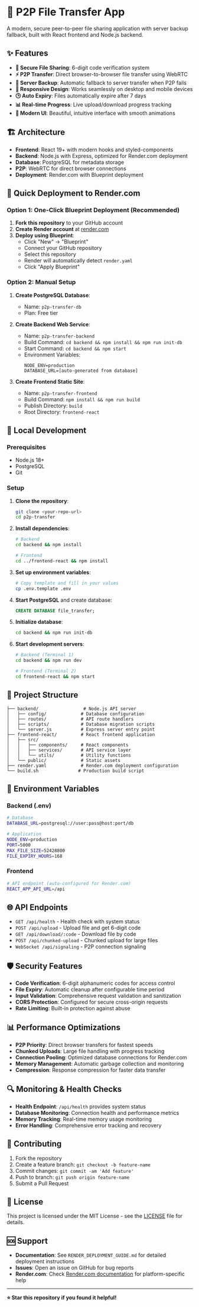 # 🚀 P2P File Transfer App

A modern, secure peer-to-peer file sharing application with server backup fallback, built with React frontend and Node.js backend.

## ✨ Features

- **🔐 Secure File Sharing**: 6-digit code verification system
- **⚡ P2P Transfer**: Direct browser-to-browser file transfer using WebRTC
- **🔄 Server Backup**: Automatic fallback to server transfer when P2P fails
- **📱 Responsive Design**: Works seamlessly on desktop and mobile devices
- **🕒 Auto Expiry**: Files automatically expire after 7 days
- **📊 Real-time Progress**: Live upload/download progress tracking
- **🎨 Modern UI**: Beautiful, intuitive interface with smooth animations

## 🏗️ Architecture

- **Frontend**: React 19+ with modern hooks and styled-components
- **Backend**: Node.js with Express, optimized for Render.com deployment
- **Database**: PostgreSQL for metadata storage
- **P2P**: WebRTC for direct browser connections
- **Deployment**: Render.com with Blueprint deployment

## 🚀 Quick Deployment to Render.com

### Option 1: One-Click Blueprint Deployment (Recommended)

1. **Fork this repository** to your GitHub account
2. **Create Render account** at [render.com](https://render.com)
3. **Deploy using Blueprint**:
   - Click "New" → "Blueprint" 
   - Connect your GitHub repository
   - Select this repository
   - Render will automatically detect `render.yaml`
   - Click "Apply Blueprint"

### Option 2: Manual Setup

1. **Create PostgreSQL Database**:
   - Name: `p2p-transfer-db`
   - Plan: Free tier

2. **Create Backend Web Service**:
   - Name: `p2p-transfer-backend`
   - Build Command: `cd backend && npm install && npm run init-db`
   - Start Command: `cd backend && npm start`
   - Environment Variables:
     ```
     NODE_ENV=production
     DATABASE_URL=[auto-generated from database]
     ```

3. **Create Frontend Static Site**:
   - Name: `p2p-transfer-frontend`
   - Build Command: `npm install && npm run build`
   - Publish Directory: `build`
   - Root Directory: `frontend-react`

## 🔧 Local Development

### Prerequisites

- Node.js 18+ 
- PostgreSQL
- Git

### Setup

1. **Clone the repository**:
   ```bash
   git clone <your-repo-url>
   cd p2p-transfer
   ```

2. **Install dependencies**:
   ```bash
   # Backend
   cd backend && npm install

   # Frontend  
   cd ../frontend-react && npm install
   ```

3. **Set up environment variables**:
   ```bash
   # Copy template and fill in your values
   cp .env.template .env
   ```

4. **Start PostgreSQL** and create database:
   ```sql
   CREATE DATABASE file_transfer;
   ```

5. **Initialize database**:
   ```bash
   cd backend && npm run init-db
   ```

6. **Start development servers**:
   ```bash
   # Backend (Terminal 1)
   cd backend && npm run dev

   # Frontend (Terminal 2) 
   cd frontend-react && npm start
   ```

## 📁 Project Structure

```
├── backend/                 # Node.js API server
│   ├── config/             # Database configuration  
│   ├── routes/             # API route handlers
│   ├── scripts/            # Database migration scripts
│   └── server.js           # Express server entry point
├── frontend-react/         # React frontend application
│   ├── src/
│   │   ├── components/     # React components
│   │   ├── services/       # API service layer
│   │   └── utils/          # Utility functions
│   └── public/             # Static assets
├── render.yaml             # Render.com deployment configuration
└── build.sh               # Production build script
```

## 🔐 Environment Variables

### Backend (.env)
```bash
# Database
DATABASE_URL=postgresql://user:pass@host:port/db

# Application  
NODE_ENV=production
PORT=5000
MAX_FILE_SIZE=52428800
FILE_EXPIRY_HOURS=168
```

### Frontend
```bash
# API endpoint (auto-configured for Render.com)
REACT_APP_API_URL=/api
```

## 🌐 API Endpoints

- `GET /api/health` - Health check with system status
- `POST /api/upload` - Upload file and get 6-digit code  
- `GET /api/download/:code` - Download file by code
- `POST /api/chunked-upload` - Chunked upload for large files
- `WebSocket /api/signaling` - P2P connection signaling

## 🛡️ Security Features

- **Code Verification**: 6-digit alphanumeric codes for access control
- **File Expiry**: Automatic cleanup after configurable time period  
- **Input Validation**: Comprehensive request validation and sanitization
- **CORS Protection**: Configured for secure cross-origin requests
- **Rate Limiting**: Built-in protection against abuse

## 📊 Performance Optimizations

- **P2P Priority**: Direct browser transfers for fastest speeds
- **Chunked Uploads**: Large file handling with progress tracking
- **Connection Pooling**: Optimized database connections for Render.com
- **Memory Management**: Automatic garbage collection and monitoring
- **Compression**: Response compression for faster data transfer

## 🔍 Monitoring & Health Checks

- **Health Endpoint**: `/api/health` provides system status
- **Database Monitoring**: Connection health and performance metrics
- **Memory Tracking**: Real-time memory usage monitoring
- **Error Handling**: Comprehensive error tracking and recovery

## 🤝 Contributing

1. Fork the repository
2. Create a feature branch: `git checkout -b feature-name`
3. Commit changes: `git commit -am 'Add feature'`
4. Push to branch: `git push origin feature-name` 
5. Submit a Pull Request

## 📄 License

This project is licensed under the MIT License - see the [LICENSE](LICENSE) file for details.

## 🆘 Support

- **Documentation**: See `RENDER_DEPLOYMENT_GUIDE.md` for detailed deployment instructions
- **Issues**: Open an issue on GitHub for bug reports
- **Render.com**: Check [Render.com documentation](https://render.com/docs) for platform-specific help

---

**⭐ Star this repository if you found it helpful!**
